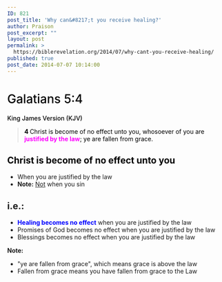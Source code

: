 ```yaml
---
ID: 821
post_title: 'Why can&#8217;t you receive healing?'
author: Praison
post_excerpt: ""
layout: post
permalink: >
  https://biblerevelation.org/2014/07/why-cant-you-receive-healing/
published: true
post_date: 2014-07-07 10:14:00
---
```

<h1 class="passage-display" style="font-weight: 500; color: #000000;"><span class="passage-display-bcv">Galatians 5:4</span></h1>
<p class="passage-display" style="font-weight: 500; color: #000000;"><span class="passage-display-version">King James Version (KJV)</span></p>

<blockquote>
<p style="color: #000000;"><span id="en-KJV-29167" class="text Gal-5-4"><span class="versenum" style="font-weight: bold;">4 </span>Christ is become of no effect unto you, whosoever of you are <strong><span style="color: #ff00ff;">justified by the law</span></strong>; ye are fallen from grace.</span></p>
</blockquote>
<h2 style="color: #000000;">Christ is become of no effect unto you</h2>
<ul>
	<li>When you are justified by the law</li>
	<li><strong>Note:</strong> <span style="text-decoration: underline;">Not</span> when you sin</li>
</ul>
<h2>i.e.:</h2>
<ul>
	<li><span style="color: #0000ff;"><strong>Healing becomes no effect</strong></span> when you are justified by the law</li>
	<li>Promises of God becomes no effect when you are justified by the law</li>
	<li>Blessings becomes no effect when you are justified by the law</li>
</ul>
<strong>Note:</strong>
<ul>
	<li>"ye are fallen from grace", which means grace is above the law</li>
	<li>Fallen from grace means you have fallen from grace to the Law</li>
</ul>